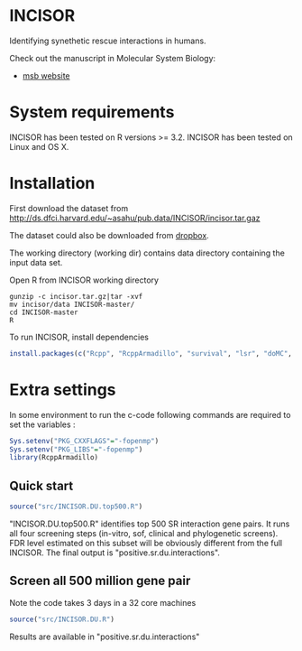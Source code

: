 # INCISOR

Identifying synethetic rescue interactions in humans. 

Check out the manuscript in Molecular System Biology: 
- [msb website](https://www.embopress.org/doi/full/10.15252/msb.20188323)

# System requirements 

INCISOR has been tested on R versions >= 3.2. INCISOR has been tested on Linux and OS X.

# Installation  

First download the dataset from http://ds.dfci.harvard.edu/~asahu/pub.data/INCISOR/incisor.tar.gaz

The dataset could also be downloaded from [dropbox](https://www.dropbox.com/s/uw22lmqvmkkwezn/incisor.tar.gz?dl=0). 

The working directory (working dir) contains data directory containing the input data set.

Open R from INCISOR working directory 

```
gunzip -c incisor.tar.gz|tar -xvf
mv incisor/data INCISOR-master/
cd INCISOR-master 
R
```
To run INCISOR, install dependencies
```r
install.packages(c("Rcpp", "RcppArmadillo", "survival", "lsr", "doMC", "parallel", "data.table", "foreach", "effsize"))
```
# Extra settings
In some environment to run the c-code following commands are required to set the variables : 

```r
Sys.setenv("PKG_CXXFLAGS"="-fopenmp")
Sys.setenv("PKG_LIBS"="-fopenmp")
library(RcppArmadillo)
```

## Quick start 

```r
source("src/INCISOR.DU.top500.R")
```
 "INCISOR.DU.top500.R" identifies top 500 SR interaction gene pairs. It runs all four screening steps (in-vitro, sof, clinical and phylogenetic screens). FDR level estimated on this subset will be obviously  different from the full INCISOR. The final output is "positive.sr.du.interactions".  

## Screen all 500 million gene pair 
Note the code takes 3 days in a 32 core machines
```r
source("src/INCISOR.DU.R")
```
Results are available in "positive.sr.du.interactions"






